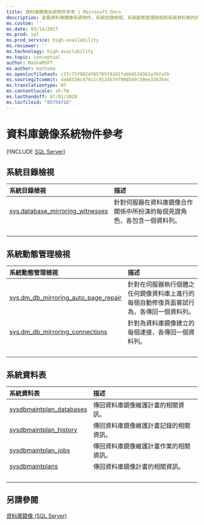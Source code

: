 ```yaml
---
title: 資料庫鏡像系統物件參考 | Microsoft Docs
description: 查看資料庫鏡像系統物件、系統目錄檢視、系統動態管理檢視和系統資料表的資訊。
ms.custom: ''
ms.date: 03/14/2017
ms.prod: sql
ms.prod_service: high-availability
ms.reviewer: ''
ms.technology: high-availability
ms.topic: conceptual
author: MashaMSFT
ms.author: mathoma
ms.openlocfilehash: c37c75f9824f85705f92d1fabb6519303a76fafb
ms.sourcegitcommit: da88320c474c1c9124574f90d549c50ee3387b4c
ms.translationtype: HT
ms.contentlocale: zh-TW
ms.lasthandoff: 07/01/2020
ms.locfileid: "85754716"
---
```

# <a name="database-mirroring-system-object-reference"></a>資料庫鏡像系統物件參考
 [!INCLUDE [SQL Server](../../includes/applies-to-version/sqlserver.md)]
  
## <a name="system-catalog-views"></a>系統目錄檢視

| 系統目錄檢視 | 描述|
| :------ | :----------------------------- |
| [sys.database_mirroring_witnesses](../../relational-databases/system-catalog-views/database-mirroring-witness-catalog-views-sys-database-mirroring-witnesses.md)   | 針對伺服器在資料庫鏡像合作關係中所扮演的每個見證角色，各包含一個資料列。 |
| &nbsp; | &nbsp; |

## <a name="system-dynamic-management-views"></a>系統動態管理檢視

| 系統動態管理檢視 | 描述|
| :------ | :----------------------------- |
| [sys.dm_db_mirroring_auto_page_repair](../../relational-databases/system-dynamic-management-views/database-mirroring-sys-dm-db-mirroring-auto-page-repair.md)   | 針對在伺服器執行個體之任何鏡像資料庫上進行的每個自動修復頁面嘗試行為，各傳回一個資料列。  |
| [sys.dm_db_mirroring_connections](../../relational-databases/system-dynamic-management-views/database-mirroring-sys-dm-db-mirroring-connections.md)    | 針對為資料庫鏡像建立的每個連接，各傳回一個資料列。 |
| &nbsp; | &nbsp; |

## <a name="system-tables"></a>系統資料表

| 系統資料表 | 描述|
| :------ | :----------------------------- |
| [sysdbmaintplan_databases](../../relational-databases/system-tables/sysdbmaintplan-databases-transact-sql.md)   | 傳回資料庫鏡像維護計畫的相關資訊。 |
| [sysdbmaintplan_history](../../relational-databases/system-tables/sysdbmaintplan-history-transact-sql.md)    | 傳回資料庫鏡像維護計畫記錄的相關資訊。 |
| [sysdbmaintplan_jobs](../../relational-databases/system-tables/sysdbmaintplan-jobs-transact-sql.md)    |傳回資料庫鏡像維護計畫作業的相關資訊。  |
| [sysdbmaintplans](../../relational-databases/system-tables/sysdbmaintplans-transact-sql.md)    | 傳回資料庫鏡像計畫的相關資訊。  |
| &nbsp; | &nbsp; |


## <a name="see-also"></a>另請參閱  
 [資料庫鏡像 &#40;SQL Server&#41;](../../database-engine/database-mirroring/database-mirroring-sql-server.md)   

  
  
